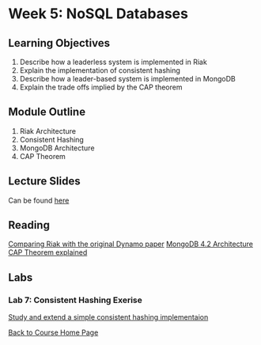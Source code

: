 # Week 5: NoSQL Databases

## Learning Objectives

1. Describe how a leaderless system is implemented in Riak
1. Explain the implementation of consistent hashing
1. Describe how a leader-based system is implemented in MongoDB
1. Explain the trade offs implied by the CAP theorem

## Module Outline

1. Riak Architecture
1. Consistent Hashing
1. MongoDB Architecture
1. CAP Theorem

## Lecture Slides
Can be found [here](https://gortonator.github.io/bsds-6650/lectures/week-6-nosql/BSDS-2019-week-6.pdf)

## Reading
[Comparing Riak with the original Dynamo paper](https://docs.riak.com/riak/kv/2.2.2/learn/dynamo/)
[MongoDB 4.2 Architecture](https://info-mongodb-com.s3.us-east-1.amazonaws.com/MongoDB_Architecture_Guide.pdf)
[CAP Theorem explained](https://dzone.com/articles/understanding-the-cap-theorem)

## Labs

### Lab 7: Consistent Hashing Exerise
[Study and extend a simple consistent hashing implementaion](https://gortonator.github.io/bsds-6650/labs/lab-7)


[Back to Course Home Page](https://gortonator.github.io/bsds-6650/)
